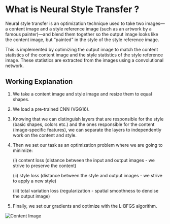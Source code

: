 # What is Neural Style Transfer ?

Neural style transfer is an optimization technique used to take two images—a content image 
and a style reference image (such as an artwork by a famous painter)—and blend them together 
so the output image looks like the content image, but “painted” in the style of the style reference image.

This is implemented by optimizing the output image to match the content statistics of the content image
and the style statistics of the style reference image. These statistics are extracted from the images using a convolutional network.

## Working Explanation

1. We take a content image and style image and resize them to equal shapes.
2. We load a pre-trained CNN (VGG16).
3. Knowing that we can distinguish layers that are responsible for the style (basic shapes, colors etc.) 
and the ones responsible for the content (image-specific features), we can separate the layers to independently work on the content and style.
4. Then we set our task as an optimization problem where we are going to minimize:

     (i) content loss (distance between the input and output images - we strive to preserve the content)

    (ii) style loss (distance between the style and output images - we strive to apply a new style)

    (iii) total variation loss (regularization - spatial smoothness to denoise the output image)

5. Finally, we set our gradients and optimize with the L-BFGS algorithm.

![Content Image](C:\Users\Shikhar\challenge\japanese_garden.jpg)
